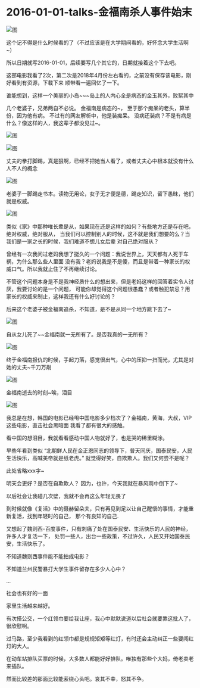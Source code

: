 


# 2016-01-01-talks-金福南杀人事件始末

![图](http://image.linxingyang.net/image/note/2016-01-01-talks/fm2.jpg)

这个记不得是什么时候看的了（不过应该是在大学期间看的，好怀念大学生活啊~）

所以日期就写2016-01-01，后续要写几个其它的，日期就接着这个下去吧。


这部电影我看了2次，第二次是2018年4月份左右看的，之前没有保存该电影，刚好看到有资源，下载下来
顺带看一遍回忆了一下。



谁能想到，这样一个美丽的小岛~~~岛上的人内心全是病态的金玉其外，败絮其中

几个老婆子，兄弟两自不必说。
金福南是病态的~，
至于那个痴呆的老头，算半份，因为他有病。
不过有的网友解析中，他是装痴呆。
没病还装病？不是有病是什么？像这样的人，我这辈子都没见过~。


![图](http://image.linxingyang.net/image/note/2016-01-01-talks/01.png)

![图](http://image.linxingyang.net/image/note/2016-01-01-talks/03.png)


丈夫的拳打脚踢，真是狠啊，已经不把她当人看了，或者丈夫心中根本就没有什么人不人的概念

![图](http://image.linxingyang.net/image/note/2016-01-01-talks/07.png)



老婆子一脚踢走书本。读物无用论，女子无才便是德，踢走知识，留下愚昧，他们就是权威。

![图](http://image.linxingyang.net/image/note/2016-01-01-talks/06.png)


类似《家》中那种唯长辈是从，如果现在还是这样的如何？有些地方还是存在吧，绝对权威，绝对服从，
当我们可以控制别人的时候，这不就是我们想要的么？当我们是一家之长的时候，我们难道不想儿女后辈
对自己绝对服从？

曾经有一次我问过老妈我想了挺久的一个问题：我说世界上，天天都有人死于车祸，为什么那么些人里面
没有我？老妈说我是不是傻，而且是带着一种家长的权威口气。所以我就止住了不再继续讨论。

不管这个问题本身是不是我神经质什么的想出来，但是老妈这样的回答着实令人讨厌，我要讨论的是一个问题，
可能你却觉得这个问题很愚蠢？或者触犯禁忌？用家长的权威来制止，这样我还有什么好讨论的？



后来这个老婆子被金福南追杀，不知道，是不是从同一个地方跳下去了~

![图](http://image.linxingyang.net/image/note/2016-01-01-talks/05.png)


自从女儿死了~~金福南就一无所有了。是否我真的一无所有？

![图](http://image.linxingyang.net/image/note/2016-01-01-talks/02.png)


终于金福南报仇的时候，手起刀落，感觉很出气，心中的压抑一扫而光，尤其是对她的丈夫~千刀万剐

![图](http://image.linxingyang.net/image/note/2016-01-01-talks/08.png)


金福南逝去的时刻~唉，泪目

![图](http://image.linxingyang.net/image/note/2016-01-01-talks/04.png)



我总是在想，韩国的电影已经甩中国电影多少档次了？金福南，黄海，大叔，VIP 这些电影，直击社会黑暗面
我看了都有很大的感触。

看中国的想泪目，我就看看感动中国人物就好了，也是哭的稀里糊涂。

早些年看到类似 “北朝鲜人民在金正恩同志的领导下，普天同庆，国泰民安，人民生活快乐，高喊美帝就是纸老虎。”
就觉得好笑，自欺欺人。我们又何尝不是呢？


此处省略xxx字~

明天会更好？是否在自欺欺人？
因为，也许，今天我就在暴风雨中倒下了~


以后社会让我碰几次壁，我就不会再这么年轻无畏了

到时候就像《复活》中的聂赫留朵夫，只有再见到足以让自己醒悟的事情，才能重新复活，找到年轻时的自己，
那个有良知的自己.

又想起了魏则西-百度事件，只有刺痛了处在国泰民安、生活快乐的人民的神经，许多人才复活一下，
处罚一些人，出台一些政策，不过许久，人民又开始国泰民安，生活快乐了。

不知道魏则西事件能不能拍成电影？

不知道兰州民警暴打大学生事件留存在多少人心中？

...


社会也有好的一面

家里生活越来越好。

有次搭公交，一个红领巾要给我让座，我心中默默说道以后社会就要靠这批人了，很欣慰啊。

过马路，至少我看到的红领巾都是规规矩矩等红灯，有时还会主动纠正一些要闯红灯的大人。

在动车站排队买票的时候，大多数人都能好好排队。唯独有那些个大妈，倚老卖老来插队。




然而比较差的那面比较能萦绕心头吧。哀其不幸，怒其不争。







